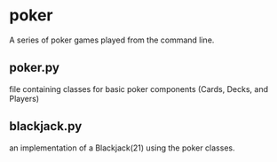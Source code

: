 # poker
A series of poker games played from the command line.
## poker.py
file containing classes for basic poker components (Cards, Decks, and Players)

## blackjack.py
an implementation of a Blackjack(21) using the poker classes.
